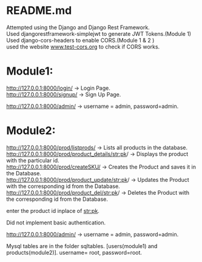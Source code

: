 # README.md  

Attempted using the Django and Django Rest Framework.  
Used djangorestframework-simplejwt to generate JWT Tokens.(Module 1)  
Used django-cors-headers to enable CORS.(Module 1 & 2 )  
used the website www.test-cors.org to check if CORS works.  

# Module1:
http://127.0.0.1:8000/login/ -> Login Page.  
http://127.0.0.1:8000/signup/ -> Sign Up Page.  

http://127.0.0.1:8000/admin/ -> username = admin, password=admin.  

# Module2:  
http://127.0.0.1:8000/prod/listprods/ -> Lists all products in the database.  
http://127.0.0.1:8000/prod/product_details/<str:pk>/  -> Displays the product with the particular id.  
http://127.0.0.1:8000/prod/createSKU/ -> Creates the Product and saves it in the Database.  
http://127.0.0.1:8000/prod/product_update/<str:pk>/ -> Updates the Product with the corresponding id from the Database.  
http://127.0.0.1:8000/prod/product_del/<str:pk>/ -> Deletes the Product with the corresponding id from the Database.  

enter the product id inplace of <str:pk>.  

Did not implement basic authentication.  

http://127.0.0.1:8000/admin/ -> username = admin, password=admin.  

Mysql tables are in the folder sqltables. [users(module1) and products(module2)]. username= root, password=root.  

